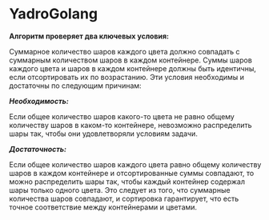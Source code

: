 # YadroGolang

**Алгоритм проверяет два ключевых условия:**

Суммарное количество шаров каждого цвета должно совпадать с суммарным количеством шаров в каждом контейнере.
Суммы шаров каждого цвета и шаров в каждом контейнере должны быть идентичны, если отсортировать их по возрастанию.
Эти условия необходимы и достаточны по следующим причинам:

***Необходимость:***

Если общее количество шаров какого-то цвета не равно общему количеству шаров в каком-то контейнере, невозможно распределить шары так, чтобы они удовлетворяли условиям задачи.

***Достаточность:***

Если общее количество шаров каждого цвета равно общему количеству шаров в каждом контейнере и отсортированные суммы совпадают, то можно распределить шары так, чтобы каждый контейнер содержал шары только одного цвета. Это следует из того, что суммарные количества шаров совпадают, и сортировка гарантирует, что есть точное соответствие между контейнерами и цветами.
